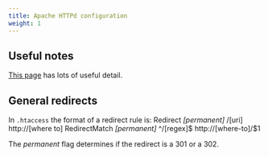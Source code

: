 ```yaml
---
title: Apache HTTPd configuration
weight: 1
---
```


Useful notes
------------
[This page](https://www.whoishostingthis.com/resources/htaccess/) has lots of useful detail.

General redirects
-----------------
In `.htaccess` the format of a redirect rule is:
Redirect _[permanent]_ /[uri] http://[where to]
RedirectMatch _[permanent]_ ^/[regex]$ http://[where-to]/$1

The _permanent_ flag determines if the redirect is a 301 or a 302.
